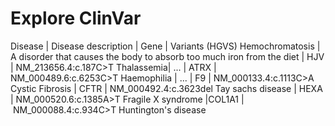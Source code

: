 
# Explore ClinVar

Disease | Disease description | Gene | Variants (HGVS)
Hemochromatosis | A disorder that causes the body to absorb too much iron from the diet | HJV | NM_213656.4:c.187C>T
Thalassemia| ... | ATRX | NM_000489.6:c.6253C>T 
Haemophilia | ... | F9 | NM_000133.4:c.1113C>A
Cystic Fibrosis | CFTR | NM_000492.4:c.3623del 
Tay sachs disease | HEXA | NM_000520.6:c.1385A>T 
Fragile X syndrome |COL1A1 | NM_000088.4:c.934C>T
Huntington's disease
